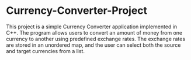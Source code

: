 # Currency-Converter-Project
This project is a simple Currency Converter application implemented in C++. The program allows users to convert an amount of money from one currency to another using predefined exchange rates. The exchange rates are stored in an unordered map, and the user can select both the source and target currencies from a list.
